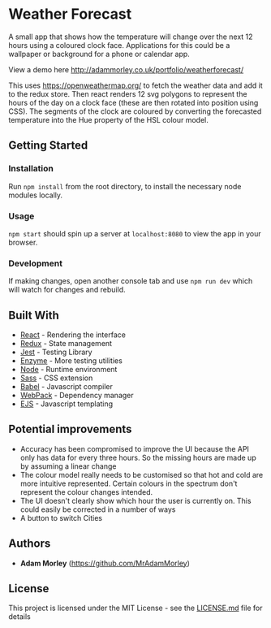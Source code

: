 # Weather Forecast

A small app that shows how the temperature will change over the next 12 hours using a coloured clock face. Applications for this could be a wallpaper or background for a phone or calendar app.

View a demo here http://adammorley.co.uk/portfolio/weatherforecast/

This uses https://openweathermap.org/ to fetch the weather data and add it to the redux store. Then react renders 12 svg polygons to represent the hours of the day on a clock face (these are then rotated into position using CSS). The segments of the clock are coloured by converting the forecasted temperature into the Hue property of the HSL colour model.

## Getting Started

### Installation

Run `npm install` from the root directory, to install the necessary node modules locally.

### Usage

`npm start` should spin up a server at `localhost:8080` to view the app in your browser.

### Development

If making changes, open another console tab and use `npm run dev` which will watch for changes and rebuild.

## Built With

* [React](https://reactjs.org/) - Rendering the interface
* [Redux](https://redux.js.org/) - State management
* [Jest](https://jestjs.io/) - Testing Library
* [Enzyme](https://github.com/airbnb/enzyme) - More testing utilities
* [Node](https://nodejs.org) - Runtime environment
* [Sass](https://sass-lang.com/) - CSS extension
* [Babel](https://babeljs.io/) - Javascript compiler
* [WebPack](https://webpack.js.org/) - Dependency manager
* [EJS](http://ejs.co/) - Javascript templating

## Potential improvements

* Accuracy has been compromised to improve the UI because the API only has data for every three hours. So the missing hours are made up by assuming a linear change
* The colour model really needs to be customised so that hot and cold are more intuitive represented. Certain colours in the spectrum don't represent the colour changes intended.
* The UI doesn't clearly show which hour the user is currently on. This could easily be corrected in a number of ways
* A button to switch Cities

## Authors

* **Adam Morley** (https://github.com/MrAdamMorley)

## License

This project is licensed under the MIT License - see the [LICENSE.md](LICENSE.md) file for details

